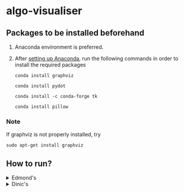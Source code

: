 # algo-visualiser

## Packages to be installed beforehand
1. Anaconda environment is preferred.
2. After [setting up Anaconda](https://docs.anaconda.com/anaconda/install/), run the following commands in order to install the required packages
   
   ```conda install graphviz```
   
   ```conda install pydot```
   
   ```conda install -c conda-forge tk```
   
   ```conda install pillow```

### Note
If graphviz is not properly installed, try 

   ```sudo apt-get install graphviz```

## How to run?
<details>
   <summary>Edmond's</summary>
   
1. Set the working directory in the terminal as ```Edmond-Karp-Visualisation```.
2. Execute the command
  ```zsh
  python3 start.py
  ```
3. Click on ```Choose input graph``` and choose the text file having valid input in space-separated adjacency matrix format. Verify whether the label shows the path to the selected file.
4. Default valid index values of source and sink vertices will be automatically filled in the textbox. If it is to be modified, write two modified space-separated integers. 
5. Click on ```Proceed```.
6. Wait for algorithm to work in background. On completion, a new window will open.
7. Use "Next" and "Prev" buttons to move through the generated images. Left/Right arrow keys on keyboard is also supported.

The generated graph images will be stored in ```imgs``` folder. Also, for any integer $n$, ```imgs/flow/flowGraph{n}.png``` will be the flow graph image of the $n^{th}$ step. And, ```imgs/resi/residualGraph{n}.png``` will be the residual graph image of the $n^{th}$ step.

The input file should be adjacency matrix with entry at  i, j position is ```C[i][j]``` representing the capacity of the edge from i to j.
Eight sample inputs are given in the same folder.
</details>
<details>
   <summary>Dinic's</summary>
   
1. Set the working directory in the terminal as ```Dinic's Visualisation```.
2. Execute the command
  ```zsh
  python3 start.py
  ```
3. Click on ```Choose input graph``` and choose the text file having valid input in space-separated adjacency matrix format. Verify whether the label shows the path to the selected file.
4. Default valid index values of source and sink vertices will be automatically filled in the textbox. If it is to be modified, write two modified space-separated integers. 
5. Click on ```Proceed```.
6. Wait for algorithm to work in background. On completion, a new window will open.
7. Use "Next" and "Prev" buttons to move through the generated images. Left/Right arrow keys on keyboard is also supported.

The generated graph images will be stored in ```imgs``` folder. Also, for any integer $n$, ```imgs/flow/{n}.png``` will be the flow graph image of the $n^{th}$ step. And, ```imgs/level/{n}.png``` will be the level graph image of the $n^{th}$ step.

The input file should be adjacency matrix with entry at  i, j position is ```C[i][j]``` representing the capacity of the edge from i to j.
Eight sample inputs are given in the same folder.
</details>
